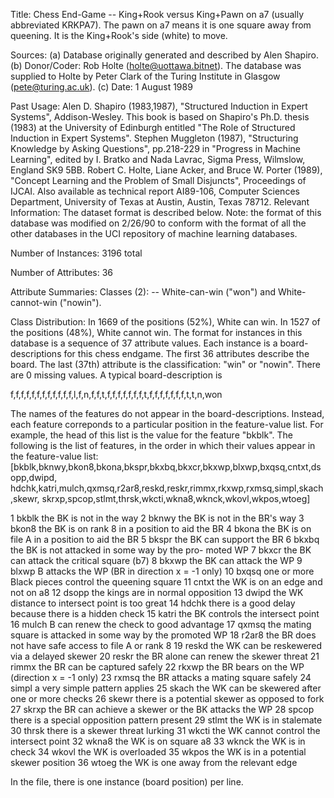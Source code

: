 Title: Chess End-Game -- King+Rook versus King+Pawn on a7 (usually abbreviated KRKPA7). The pawn on a7 means it is one square away from queening. It is the King+Rook's side (white) to move.

Sources: (a) Database originally generated and described by Alen Shapiro. (b) Donor/Coder: Rob Holte (holte@uottawa.bitnet). The database was supplied to Holte by Peter Clark of the Turing Institute in Glasgow (pete@turing.ac.uk). (c) Date: 1 August 1989

Past Usage:
Alen D. Shapiro (1983,1987), "Structured Induction in Expert Systems", Addison-Wesley. This book is based on Shapiro's Ph.D. thesis (1983) at the University of Edinburgh entitled "The Role of Structured Induction in Expert Systems".
Stephen Muggleton (1987), "Structuring Knowledge by Asking Questions", pp.218-229 in "Progress in Machine Learning", edited by I. Bratko and Nada Lavrac, Sigma Press, Wilmslow, England SK9 5BB.
Robert C. Holte, Liane Acker, and Bruce W. Porter (1989), "Concept Learning and the Problem of Small Disjuncts", Proceedings of IJCAI. Also available as technical report AI89-106, Computer Sciences Department, University of Texas at Austin, Austin, Texas 78712.
Relevant Information: The dataset format is described below. Note: the format of this database was modified on 2/26/90 to conform with the format of all the other databases in the UCI repository of machine learning databases.

Number of Instances: 3196 total

Number of Attributes: 36

Attribute Summaries: Classes (2): -- White-can-win ("won") and White-cannot-win ("nowin").

Class Distribution: In 1669 of the positions (52%), White can win. In 1527 of the positions (48%), White cannot win.
The format for instances in this database is a sequence of 37 attribute values. Each instance is a board-descriptions for this chess endgame. The first 36 attributes describe the board. The last (37th) attribute is the classification: "win" or "nowin". There are 0 missing values. A typical board-description is

f,f,f,f,f,f,f,f,f,f,f,f,l,f,n,f,f,t,f,f,f,f,f,f,f,t,f,f,f,f,f,f,f,t,t,n,won

The names of the features do not appear in the board-descriptions. Instead, each feature correponds to a particular position in the feature-value list. For example, the head of this list is the value for the feature "bkblk". The following is the list of features, in the order in which their values appear in the feature-value list:
[bkblk,bknwy,bkon8,bkona,bkspr,bkxbq,bkxcr,bkxwp,blxwp,bxqsq,cntxt,dsopp,dwipd, hdchk,katri,mulch,qxmsq,r2ar8,reskd,reskr,rimmx,rkxwp,rxmsq,simpl,skach,skewr, skrxp,spcop,stlmt,thrsk,wkcti,wkna8,wknck,wkovl,wkpos,wtoeg]

1	bkblk	the BK is not in the way
2	bknwy	the BK is not in the BR's way
3	bkon8	the BK is on rank 8 in a position to aid the BR
4	bkona	the BK is on file A in a position to aid the BR
5	bkspr	the BK can support the BR
6	bkxbq	the BK is not attacked in some way by the pro- moted WP
7	bkxcr	the BK can attack the critical square (b7)
8	bkxwp	the BK can attack the WP
9	blxwp	B attacks the WP (BR in direction x = -1 only)
10	bxqsq	one or more Black pieces control the queening square
11	cntxt	the WK is on an edge and not on a8
12	dsopp	the kings are in normal opposition
13	dwipd	the WK distance to intersect point is too great
14	hdchk	there is a good delay because there is a hidden check
15	katri	the BK controls the intersect point
16	mulch	B can renew the check to good advantage
17	qxmsq	the mating square is attacked in some way by the promoted WP
18	r2ar8	the BR does not have safe access to file A or rank 8
19	reskd	the WK can be reskewered via a delayed skewer
20	reskr	the BR alone can renew the skewer threat
21	rimmx	the BR can be captured safely
22	rkxwp	the BR bears on the WP (direction x = -1 only)
23	rxmsq	the BR attacks a mating square safely
24	simpl	a very simple pattern applies
25	skach	the WK can be skewered after one or more checks
26	skewr	there is a potential skewer as opposed to fork
27	skrxp	the BR can achieve a skewer or the BK attacks the WP
28	spcop	there is a special opposition pattern present
29	stlmt	the WK is in stalemate
30	thrsk	there is a skewer threat lurking
31	wkcti	the WK cannot control the intersect point
32	wkna8	the WK is on square a8
33	wknck	the WK is in check
34	wkovl	the WK is overloaded
35	wkpos	the WK is in a potential skewer position
36	wtoeg	the WK is one away from the relevant edge


In the file, there is one instance (board position) per line.
